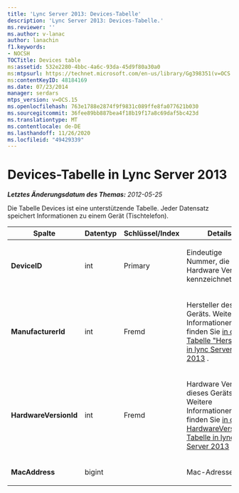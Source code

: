 ```yaml
---
title: 'Lync Server 2013: Devices-Tabelle'
description: 'Lync Server 2013: Devices-Tabelle.'
ms.reviewer: ''
ms.author: v-lanac
author: lanachin
f1.keywords:
- NOCSH
TOCTitle: Devices table
ms:assetid: 532e2280-4bbc-4a6c-93da-45d9f80a30a0
ms:mtpsurl: https://technet.microsoft.com/en-us/library/Gg398351(v=OCS.15)
ms:contentKeyID: 48184169
ms.date: 07/23/2014
manager: serdars
mtps_version: v=OCS.15
ms.openlocfilehash: 763e1788e2874f9f9831c089ffe8fa077621b030
ms.sourcegitcommit: 36fee89bb887bea4f18b19f17a8c69daf5bc423d
ms.translationtype: MT
ms.contentlocale: de-DE
ms.lasthandoff: 11/26/2020
ms.locfileid: "49429339"
---
```

# <a name="devices-table-in-lync-server-2013"></a>Devices-Tabelle in Lync Server 2013

<div data-xmlns="http://www.w3.org/1999/xhtml">

<div class="topic" data-xmlns="http://www.w3.org/1999/xhtml" data-msxsl="urn:schemas-microsoft-com:xslt" data-cs="https://msdn.microsoft.com/">

<div data-asp="https://msdn2.microsoft.com/asp">



</div>

<div id="mainSection">

<div id="mainBody">

<span> </span>

_**Letztes Änderungsdatum des Themas:** 2012-05-25_

Die Tabelle Devices ist eine unterstützende Tabelle. Jeder Datensatz speichert Informationen zu einem Gerät (Tischtelefon).


<table>
<colgroup>
<col style="width: 25%" />
<col style="width: 25%" />
<col style="width: 25%" />
<col style="width: 25%" />
</colgroup>
<thead>
<tr class="header">
<th>Spalte</th>
<th>Datentyp</th>
<th>Schlüssel/Index</th>
<th>Details</th>
</tr>
</thead>
<tbody>
<tr class="odd">
<td><p><strong>DeviceID</strong></p></td>
<td><p>int</p></td>
<td><p>Primary</p></td>
<td><p>Eindeutige Nummer, die diese Hardware Version kennzeichnet.</p></td>
</tr>
<tr class="even">
<td><p><strong>ManufacturerId</strong></p></td>
<td><p>int</p></td>
<td><p>Fremd</p></td>
<td><p>Hersteller des Geräts. Weitere Informationen finden Sie <a href="lync-server-2013-manufacturers-table.md">in der Tabelle "Hersteller" in lync Server 2013</a> .</p></td>
</tr>
<tr class="odd">
<td><p><strong>HardwareVersionId</strong></p></td>
<td><p>int</p></td>
<td><p>Fremd</p></td>
<td><p>Hardware Version dieses Geräts. Weitere Informationen finden Sie <a href="lync-server-2013-hardwareversions-table.md">in der HardwareVersions-Tabelle in lync Server 2013</a> .</p></td>
</tr>
<tr class="even">
<td><p><strong>MacAddress</strong></p></td>
<td><p>bigint</p></td>
<td></td>
<td><p>Mac-Adresse</p></td>
</tr>
</tbody>
</table>


</div>

<span> </span>

</div>

</div>

</div>

